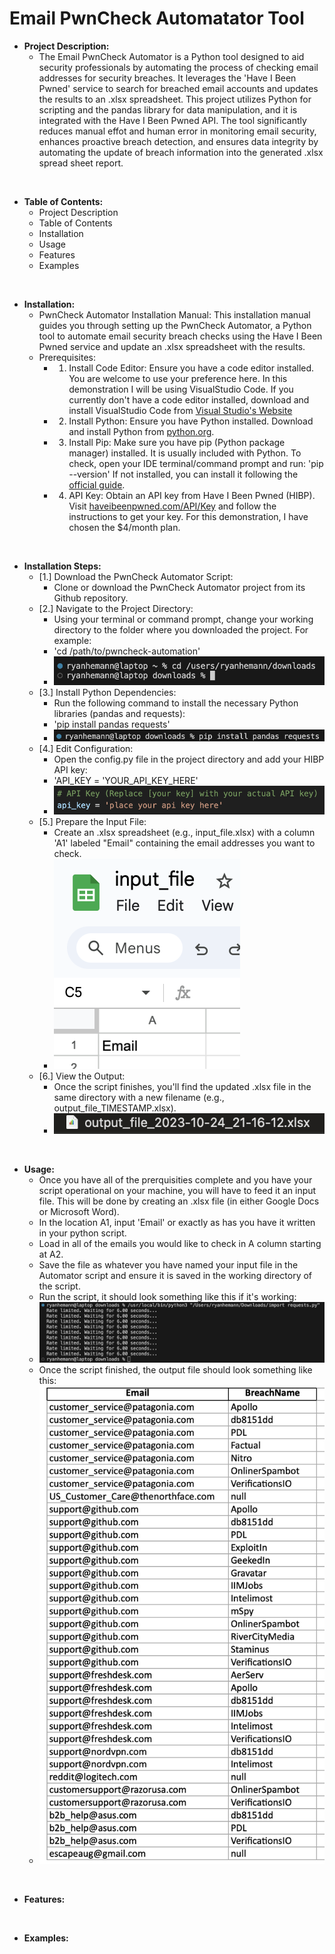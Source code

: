 <h1>Email PwnCheck Automatator Tool</h1>

- <b>Project Description:</b> 
  - The Email PwnCheck Automator is a Python tool designed to aid security professionals by automating the process of checking email addresses for security breaches. It leverages the 'Have I Been Pwned' service to search for breached email accounts and updates the results to an .xlsx spreadsheet. This project utilizes Python for scripting and the pandas library for data manipulation, and it is integrated with the Have I Been Pwned API. The tool significantly reduces manual effot and human error in monitoring email security, enhances proactive breach detection, and ensures data integrity by automating the update of breach information into the generated .xlsx spread sheet report.

<br>

- <b>Table of Contents:</b>
  - Project Description
  - Table of Contents
  - Installation
  - Usage
  - Features
  - Examples

<br>

- <b>Installation:</b>
  - PwnCheck Automator Installation Manual: This installation manual guides you through setting up the PwnCheck Automator, a Python tool to automate email security breach checks using the Have I Been Pwned service and update an .xlsx spreadsheet with the results.
  - Prerequisites:
     - 1. Install Code Editor: Ensure you have a code editor installed. You are welcome to use your preference here. In this demonstration I will be using VisualStudio Code. If you currently don't have a code editor installed, download and install VisualStudio Code from [Visual Studio's Website](https://code.visualstudio.com/)
     - 2. Install Python: Ensure you have Python installed. Download and install Python from [python.org](https://www.python.org).
     - 3. Install Pip: Make sure you have pip (Python package manager) installed. It is usually included with Python. To check, open your IDE terminal/command prompt and run:
        'pip --version' If not installed, you can install it following the [official guide](https://pip.pypa.io/en/stable/installation/).
     - 4. API Key: Obtain an API key from Have I Been Pwned (HIBP). Visit [haveibeenpwned.com/API/Key](https://www.haveibeenpwned.com/API/Key) and follow the instructions to get your key. For this demonstration, I have chosen the $4/month plan.

<br>

  - <b>Installation Steps:</b>
    - [1.] Download the PwnCheck Automator Script:
       - Clone or download the PwnCheck Automator project from its Github repository.
    - [2.] Navigate to the Project Directory:
       - Using your terminal or command prompt, change your working directory to the folder where you downloaded the project. For example:
       - 'cd /path/to/pwncheck-automation'
        - ![pathtodirectory](pwncheck-images/cdusersryanhemanndownloads.png)
    - [3.] Install Python Dependencies:
       - Run the following command to install the necessary Python libraries (pandas and requests):
       - 'pip install pandas requests'
       - ![pipinstall](pwncheck-images/pipinstall.png)
    - [4.] Edit Configuration:
       - Open the config.py file in the project directory and add your HIBP API key:
       - 'API_KEY = 'YOUR_API_KEY_HERE'
       - ![apikey](pwncheck-images/apikey.png)
    - [5.] Prepare the Input File:
       - Create an .xlsx spreadsheet (e.g., input_file.xlsx) with a column 'A1' labeled "Email" containing the email addresses you want to check.
       - ![inputfilename](pwncheck-images/xlsxfile.png)      
    - [6.] View the Output:
       - Once the script finishes, you'll find the updated .xlsx file in the same directory with a new filename (e.g., output_file_TIMESTAMP.xlsx).
       - ![outputfilepicture](pwncheck-images/outputfile.png)

<br>     

- <b>Usage:</b>
  - Once you have all of the prerquisities complete and you have your script operational on your machine, you will have to feed it an input file. This will be done by creating an .xlsx file (in either Google Docs or Microsoft Word).
  - In the location A1, input 'Email' or exactly as has you have it written in your python script.
  - Load in all of the emails you would like to check in A column starting at A2.
  - Save the file as whatever you have named your input file in the Automator script and ensure it is saved in the working directory of the script.
  - Run the script, it should look something like this if it's working:
  - ![scriptrunning](pwncheck-images/scriptrunning.png)
  - Once the script finished, the output file should look something like this:
  - ![outputresults](pwncheck-images/outfileresults.png)

<br>

- <b>Features:</b> 

<br>
     
- <b>Examples:</b> 
